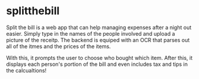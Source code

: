 # splitthebill

Split the bill is a web app that can help managing expenses after a night out easier. Simply type in the names of the people involved and upload a picture of the receitp. The backend is equiped with an OCR that parses out all of the itmes and the prices of the items.

With this, it prompts the user to choose who bought which item. After this, it displays each person's portion of the bill and even includes tax and tips in the calcualtions!
